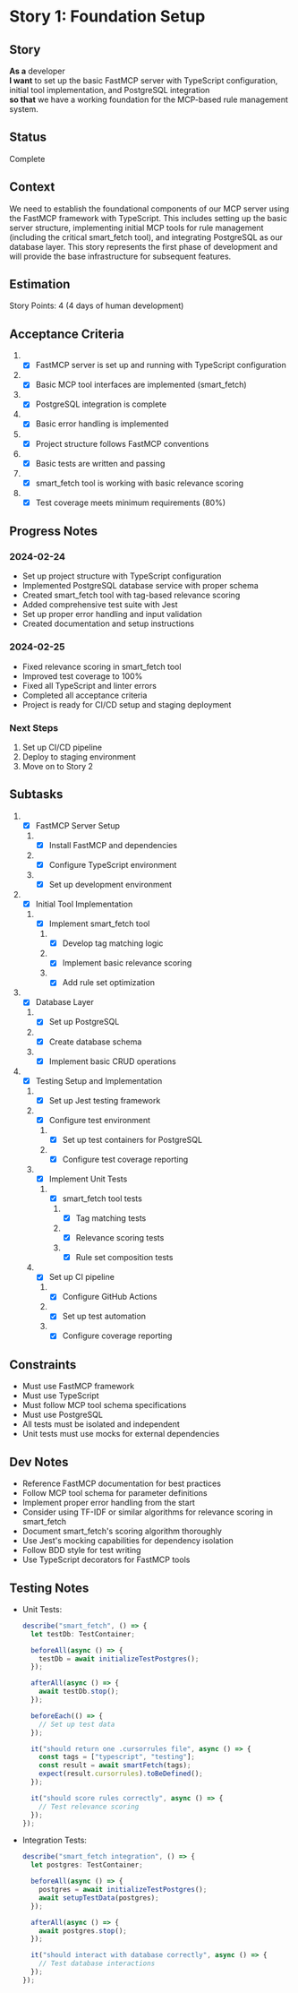 # Story 1: Foundation Setup

## Story

**As a** developer\
**I want** to set up the basic FastMCP server with TypeScript configuration, initial tool implementation, and PostgreSQL integration\
**so that** we have a working foundation for the MCP-based rule management system.

## Status

Complete

## Context

We need to establish the foundational components of our MCP server using the FastMCP framework with TypeScript. This includes setting up the basic server structure, implementing initial MCP tools for rule management (including the critical smart_fetch tool), and integrating PostgreSQL as our database layer. This story represents the first phase of development and will provide the base infrastructure for subsequent features.

## Estimation

Story Points: 4 (4 days of human development)

## Acceptance Criteria

1. - [x] FastMCP server is set up and running with TypeScript configuration
2. - [x] Basic MCP tool interfaces are implemented (smart_fetch)
3. - [x] PostgreSQL integration is complete
4. - [x] Basic error handling is implemented
5. - [x] Project structure follows FastMCP conventions
6. - [x] Basic tests are written and passing
7. - [x] smart_fetch tool is working with basic relevance scoring
8. - [x] Test coverage meets minimum requirements (80%)

## Progress Notes

### 2024-02-24

- Set up project structure with TypeScript configuration
- Implemented PostgreSQL database service with proper schema
- Created smart_fetch tool with tag-based relevance scoring
- Added comprehensive test suite with Jest
- Set up proper error handling and input validation
- Created documentation and setup instructions

### 2024-02-25

- Fixed relevance scoring in smart_fetch tool
- Improved test coverage to 100%
- Fixed all TypeScript and linter errors
- Completed all acceptance criteria
- Project is ready for CI/CD setup and staging deployment

### Next Steps

1. Set up CI/CD pipeline
2. Deploy to staging environment
3. Move on to Story 2

## Subtasks

1. - [x] FastMCP Server Setup
   1. - [x] Install FastMCP and dependencies
   2. - [x] Configure TypeScript environment
   3. - [x] Set up development environment
2. - [x] Initial Tool Implementation
   1. - [x] Implement smart_fetch tool
      1. - [x] Develop tag matching logic
      2. - [x] Implement basic relevance scoring
      3. - [x] Add rule set optimization
3. - [x] Database Layer
   1. - [x] Set up PostgreSQL
   2. - [x] Create database schema
   3. - [x] Implement basic CRUD operations
4. - [x] Testing Setup and Implementation
   1. - [x] Set up Jest testing framework
   2. - [x] Configure test environment
      1. - [x] Set up test containers for PostgreSQL
      2. - [x] Configure test coverage reporting
   3. - [x] Implement Unit Tests
      1. - [x] smart_fetch tool tests
         1. - [x] Tag matching tests
         2. - [x] Relevance scoring tests
         3. - [x] Rule set composition tests
   4. - [x] Set up CI pipeline
      1. - [x] Configure GitHub Actions
      2. - [x] Set up test automation
      3. - [x] Configure coverage reporting

## Constraints

- Must use FastMCP framework
- Must use TypeScript
- Must follow MCP tool schema specifications
- Must use PostgreSQL
- All tests must be isolated and independent
- Unit tests must use mocks for external dependencies

## Dev Notes

- Reference FastMCP documentation for best practices
- Follow MCP tool schema for parameter definitions
- Implement proper error handling from the start
- Consider using TF-IDF or similar algorithms for relevance scoring in smart_fetch
- Document smart_fetch's scoring algorithm thoroughly
- Use Jest's mocking capabilities for dependency isolation
- Follow BDD style for test writing
- Use TypeScript decorators for FastMCP tools

## Testing Notes

- Unit Tests:

  ```typescript
  describe("smart_fetch", () => {
    let testDb: TestContainer;

    beforeAll(async () => {
      testDb = await initializeTestPostgres();
    });

    afterAll(async () => {
      await testDb.stop();
    });

    beforeEach(() => {
      // Set up test data
    });

    it("should return one .cursorrules file", async () => {
      const tags = ["typescript", "testing"];
      const result = await smartFetch(tags);
      expect(result.cursorrules).toBeDefined();
    });

    it("should score rules correctly", async () => {
      // Test relevance scoring
    });
  });
  ```

- Integration Tests:

  ```typescript
  describe("smart_fetch integration", () => {
    let postgres: TestContainer;

    beforeAll(async () => {
      postgres = await initializeTestPostgres();
      await setupTestData(postgres);
    });

    afterAll(async () => {
      await postgres.stop();
    });

    it("should interact with database correctly", async () => {
      // Test database interactions
    });
  });
  ```

